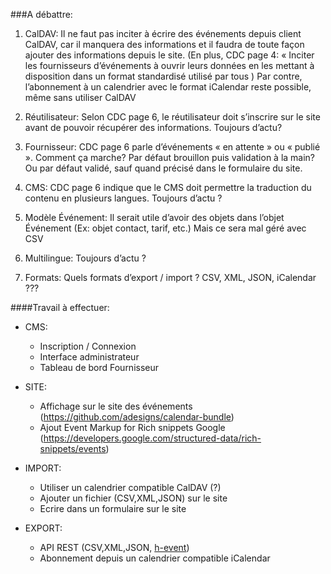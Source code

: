 ###A débattre:

1. CalDAV:
 	Il ne faut pas inciter à écrire des événements depuis client CalDAV, car il manquera des informations et il faudra de toute façon ajouter des informations depuis le site. (En plus, CDC page 4: « Inciter les fournisseurs d’événements à ouvrir leurs données en les mettant à disposition dans un format standardisé utilisé par tous ) Par contre, l’abonnement à un calendrier avec le format iCalendar reste possible, même sans utiliser CalDAV

2. Réutilisateur:
	Selon CDC page 6, le réutilisateur doit s’inscrire sur le site avant de pouvoir récupérer des informations. Toujours d’actu?

3. Fournisseur:
	CDC page 6 parle d’événements « en attente » ou « publié ». Comment ça marche? Par défaut brouillon puis validation à la main? Ou par défaut validé, sauf quand précisé dans le formulaire du site.

4. CMS:
	CDC page 6 indique que le CMS doit permettre la traduction du contenu en plusieurs langues. Toujours d’actu ?

5. Modèle Événement:
	Il serait utile d’avoir des objets dans l’objet Événement (Ex: objet contact, tarif, etc.) Mais ce sera mal géré avec CSV

6. Multilingue:
	Toujours d’actu ?

7. Formats:
	Quels formats d’export / import ? CSV, XML, JSON, iCalendar ???



####Travail à effectuer:

* CMS:
  * Inscription / Connexion
  * Interface administrateur
  * Tableau de bord Fournisseur

* SITE:
  * Affichage sur le site des événements (https://github.com/adesigns/calendar-bundle)
  * Ajout Event Markup for Rich snippets Google (https://developers.google.com/structured-data/rich-snippets/events)

* IMPORT:
  * Utiliser un calendrier compatible CalDAV (?)
  * Ajouter un fichier (CSV,XML,JSON) sur le site
  * Ecrire dans un formulaire sur le site

* EXPORT:
  * API REST (CSV,XML,JSON, [h-event](http://microformats.org/wiki/h-event))
  * Abonnement depuis un calendrier compatible iCalendar
